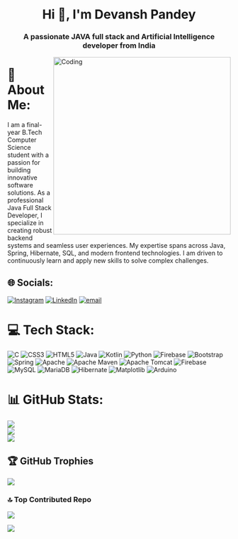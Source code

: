 <h1 align="center">Hi 👋, I'm Devansh Pandey</h1>
<h3 align="center">A passionate JAVA full stack and Artificial Intelligence developer from India</h3>
<img align="right" alt="Coding" width="400" src="https://media.giphy.com/media/K5kfQExKk731K/giphy.gif">

# 💫 About Me:
I am a final-year B.Tech Computer Science student with a passion for building innovative software solutions. As a professional Java Full Stack Developer, I specialize in creating robust backend systems and seamless user experiences. My expertise spans across Java, Spring, Hibernate, SQL, and modern frontend technologies. I am driven to continuously learn and apply new skills to solve complex challenges.

## 🌐 Socials:
[![Instagram](https://img.shields.io/badge/Instagram-%23E4405F.svg?logo=Instagram&logoColor=white)](https://instagram.com/itsdebansh222) [![LinkedIn](https://img.shields.io/badge/LinkedIn-%230077B5.svg?logo=linkedin&logoColor=white)](https://linkedin.com/in/devanshpandey) [![email](https://img.shields.io/badge/Email-D14836?logo=gmail&logoColor=white)](mailto:pdevansh1010@gmail.com) 

# 💻 Tech Stack:
![C](https://img.shields.io/badge/c-%2300599C.svg?style=for-the-badge&logo=c&logoColor=white) ![CSS3](https://img.shields.io/badge/css3-%231572B6.svg?style=for-the-badge&logo=css3&logoColor=white) ![HTML5](https://img.shields.io/badge/html5-%23E34F26.svg?style=for-the-badge&logo=html5&logoColor=white) ![Java](https://img.shields.io/badge/java-%23ED8B00.svg?style=for-the-badge&logo=openjdk&logoColor=white) ![Kotlin](https://img.shields.io/badge/kotlin-%237F52FF.svg?style=for-the-badge&logo=kotlin&logoColor=white) ![Python](https://img.shields.io/badge/python-3670A0?style=for-the-badge&logo=python&logoColor=ffdd54) ![Firebase](https://img.shields.io/badge/firebase-%23039BE5.svg?style=for-the-badge&logo=firebase) ![Bootstrap](https://img.shields.io/badge/bootstrap-%238511FA.svg?style=for-the-badge&logo=bootstrap&logoColor=white) ![Spring](https://img.shields.io/badge/spring-%236DB33F.svg?style=for-the-badge&logo=spring&logoColor=white) ![Apache](https://img.shields.io/badge/apache-%23D42029.svg?style=for-the-badge&logo=apache&logoColor=white) ![Apache Maven](https://img.shields.io/badge/Apache%20Maven-C71A36?style=for-the-badge&logo=Apache%20Maven&logoColor=white) ![Apache Tomcat](https://img.shields.io/badge/apache%20tomcat-%23F8DC75.svg?style=for-the-badge&logo=apache-tomcat&logoColor=black) ![Firebase](https://img.shields.io/badge/firebase-a08021?style=for-the-badge&logo=firebase&logoColor=ffcd34) ![MySQL](https://img.shields.io/badge/mysql-4479A1.svg?style=for-the-badge&logo=mysql&logoColor=white) ![MariaDB](https://img.shields.io/badge/MariaDB-003545?style=for-the-badge&logo=mariadb&logoColor=white) ![Hibernate](https://img.shields.io/badge/Hibernate-59666C?style=for-the-badge&logo=Hibernate&logoColor=white) ![Matplotlib](https://img.shields.io/badge/Matplotlib-%23ffffff.svg?style=for-the-badge&logo=Matplotlib&logoColor=black) ![Arduino](https://img.shields.io/badge/-Arduino-00979D?style=for-the-badge&logo=Arduino&logoColor=white)

# 📊 GitHub Stats:
![](https://github-readme-stats.vercel.app/api?username=itsdevansh333&theme=dark&hide_border=false&include_all_commits=false&count_private=false)<br/>
![](https://nirzak-streak-stats.vercel.app/?user=itsdevansh333&theme=dark&hide_border=false)<br/>
![](https://github-readme-stats.vercel.app/api/top-langs/?username=itsdevansh333&theme=dark&hide_border=false&include_all_commits=false&count_private=false&layout=compact)

## 🏆 GitHub Trophies
![](https://github-profile-trophy.vercel.app/?username=itsdevansh333&theme=radical&no-frame=false&no-bg=true&margin-w=4)

### 🔝 Top Contributed Repo
![](https://github-contributor-stats.vercel.app/api?username=itsdevansh333&limit=5&theme=dark&combine_all_yearly_contributions=true)

[![](https://visitcount.itsvg.in/api?id=itsdevansh333&icon=1&color=0)](https://visitcount.itsvg.in)

<!-- Proudly created with GPRM ( https://gprm.itsvg.in ) -->
